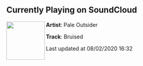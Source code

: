 ## Currently Playing on SoundCloud

[<img align="left" width="100" src="https://i1.sndcdn.com/artworks-OshMP6jsoZAUEByB-MCb47g-t50x50.jpg">](https://soundcloud.com/user-586389948/bruised)

**Artist**: Pale Outsider 

**Track**: Bruised

Last updated at 08/02/2020 16:32
